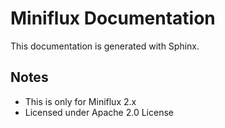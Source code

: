 Miniflux Documentation
======================

This documentation is generated with Sphinx.

Notes
-----

- This is only for Miniflux 2.x
- Licensed under Apache 2.0 License

